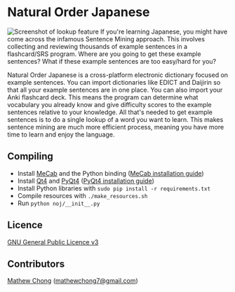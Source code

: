 Natural Order Japanese
======================
![Screenshot of lookup feature](https://cloud.githubusercontent.com/assets/1934920/4873818/1c72537c-6227-11e4-893d-d2117fa18b0a.png)
If you're learning Japanese, you might have come across the infamous Sentence Mining approach. 
This involves collecting and reviewing thousands of example sentences in a flashcard/SRS program.
Where are you going to get these example sentences?
What if these example sentences are too easy/hard for you?

Natural Order Japanese is a cross-platform electronic dictionary focused on example sentences. 
You can import dictionaries like EDICT and Daijirin so that all your example sentences are in one place.
You can also import your Anki flashcard deck. This means the program can determine what vocabulary you 
already know and give difficulty scores to the example sentences relative to your knowledge.
All that's needed to get example sentences is to do a single lookup of a word you want to learn.
This makes sentence mining are much more efficient process, meaning you have more time to learn and enjoy the language.

Compiling
---------
 - Install [MeCab](https://code.google.com/p/mecab/) and the Python binding ([MeCab installation guide](https://github.com/mcho421/noj/blob/master/installing-mecab-python.md))
 - Install [Qt4](http://qt-project.org/) and [PyQt4](http://www.riverbankcomputing.com/software/pyqt/intro) ([PyQt4 installation guide](http://www.pythoncentral.io/install-pyside-pyqt-on-windows-mac-linux/))
 - Install Python libraries with ```sudo pip install -r requirements.txt```
 - Compile resources with ```./make_resources.sh```
 - Run ```python noj/__init__.py```

Licence
-------
[GNU General Public Licence v3](http://www.gnu.org/copyleft/gpl.html)

Contributors
------------
[Mathew Chong](https://github.com/mcho421) (mathewchong7@gmail.com)
